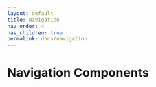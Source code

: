 ```yaml
---
layout: default
title: Navigation
nav_order: 4
has_children: true
permalink: docs/navigation
---
```


# Navigation Components
